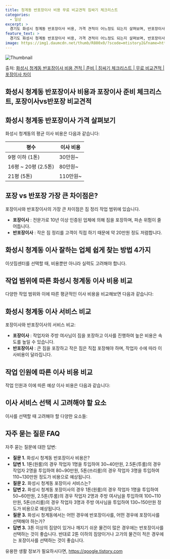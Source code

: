 ```yaml
---
title: 청계동 반포장이사 비용 무료 비교견적 짐싸기 체크리스트
categories:
  - 일상
excerpt: >
  경기도 화성시 청계동 반포장이사 비용, 가격 견적이 어느정도 되는지 살펴보며, 반포장이사를 준비함에 있어 짐싸기 준비 체크리스트가 무엇인지 보겠습니다. 마지막으로 포장이사와 차이점을 통해 무료 비교견적으로 어떤 것이 더 합리적인 선택인지 공유 드립니다.화성시 청계동 포장이사 견적 샘플 보기 👈 클릭화성시 청계동 포장이사 가격 살펴보기 👈 클릭화성시 청계동 반포장이사 평균 이사 비용평수화성시 청계동 평균 이사 비용원룸 이사9평 이하 (1톤)30만원~투룸/쓰리룸 이사16평 ~ 20평 (2.5톤)80만원~쓰리룸 이사21평 (5톤) ~110만원~우리집 무료 이사견적 받기 👈 클릭포장 vs 반포장 가장 큰 차이점은?포장 이사와 반포장 이사의 가장 큰 차이점은 짐 정리 작업 범위에 있습니다.반포장 이사는 작은..
feature_text: >
  경기도 화성시 청계동 반포장이사 비용, 가격 견적이 어느정도 되는지 살펴보며, 반포장이사를 준비함에 있어 짐싸기 준비 체크리스트가 무엇인지 보겠습니다. 마지막으로 포장이사와 차이점을 통해 무료 비교견적으로 어떤 것이 더 합리적인 선택인지 공유 드립니다.화성시 청계동 포장이사 견적 샘플 보기 👈 클릭화성시 청계동 포장이사 가격 살펴보기 👈 클릭화성시 청계동 반포장이사 평균 이사 비용평수화성시 청계동 평균 이사 비용원룸 이사9평 이하 (1톤)30만원~투룸/쓰리룸 이사16평 ~ 20평 (2.5톤)80만원~쓰리룸 이사21평 (5톤) ~110만원~우리집 무료 이사견적 받기 👈 클릭포장 vs 반포장 가장 큰 차이점은?포장 이사와 반포장 이사의 가장 큰 차이점은 짐 정리 작업 범위에 있습니다.반포장 이사는 작은..
image: https://img1.daumcdn.net/thumb/R800x0/?scode=mtistory2&fname=https%3A%2F%2Fblog.kakaocdn.net%2Fdn%2FBIljs%2FbtsHbSGoRfO%2FgzEhy95pYAkMGQA1eaTXm1%2Fimg.webp
---
```


![Thumbnail](https://img1.daumcdn.net/thumb/R800x0/?scode=mtistory2&fname=https%3A%2F%2Fblog.kakaocdn.net%2Fdn%2FBIljs%2FbtsHbSGoRfO%2FgzEhy95pYAkMGQA1eaTXm1%2Fimg.webp)

<p>출처: <a href="https://qoogle.tistory.com/9287" rel="dofollow">화성시 청계동 반포장이사 비용 견적 | 준비 | 짐싸기 체크리스트 | 무료 비교견적 | 포장이사 차이</a> </p>

## 화성시 청계동 반포장이사 비용과 포장이사 준비 체크리스트, 포장이사vs반포장 비교견적

## 화성시 청계동 반포장이사 가격 살펴보기

화성시 청계동의 평균 이사 비용은 다음과 같습니다:

**평수** | **이사 비용**  
---|---  
9평 이하 (1톤) | 30만원~  
16평 ~ 20평 (2.5톤) | 80만원~  
21평 (5톤) | 110만원~  
  
## 포장 vs 반포장 가장 큰 차이점은?

포장이사와 반포장이사의 가장 큰 차이점은 짐 정리 작업 범위에 있습니다.

  * **포장이사** : 전문가로 10년 이상 인증된 업체에 의해 짐을 포장하며, 파손 위험이 줄어듭니다.
  * **반포장이사** : 작은 짐 정리를 고객이 직접 하기 때문에 약 20만원 정도 저렴합니다.

## 화성시 청계동 이사 잘하는 업체 쉽게 찾는 방법 4가지

이삿짐센터를 선택할 때, 비용뿐만 아니라 실력도 고려해야 합니다.

## 작업 범위에 따른 화성시 청계동 이사 비용 비교

다양한 작업 범위와 이에 따른 평균적인 이사 비용을 비교해보면 다음과 같습니다:

## 화성시 청계동 이사 서비스 비교

포장이사와 반포장이사의 서비스 비교:

  * **포장이사** : 작업자와 주방 여사님이 짐을 포장하고 이사를 진행하여 높은 비용은 속도를 높일 수 있습니다.
  * **반포장이사** : 큰 짐을 포장하고 작은 짐은 직접 포장해야 하며, 작업자 수에 따라 이사비용이 달라집니다.

## 작업 인원에 따른 이사 비용 비교

작업 인원과 이에 따른 예상 이사 비용은 다음과 같습니다:

## 이사 서비스 선택 시 고려해야 할 요소

이사를 선택할 때 고려해야 할 다양한 요소들:

## 자주 묻는 질문 FAQ

자주 묻는 질문에 대한 답변:

  * **질문 1.** 화성시 청계동 반포장이사 비용은?
  * **답변 1.** 1톤(원룸)의 경우 작업자 1명을 투입하여 30~40만원, 2.5톤(투룸)의 경우 작업자 2명을 투입하여 80~90만원, 5톤(쓰리룸)의 경우 작업자 3명을 투입하여 110~130만원 정도가 비용으로 예상됩니다.
  * **질문 2.** 화성시 청계동 포장이사 서비스는?
  * **답변 2.** 화성시 청계동 포장이사의 경우 1톤(원룸)의 경우 작업자 1명을 투입하여 50~60만원, 2.5톤(투룸)의 경우 작업자 2명과 주방 여사님을 투입하여 100~110만원, 5톤(쓰리룸)의 경우 작업자 3명과 주방 여사님을 투입하여 130~150만원 정도가 비용으로 예상됩니다.
  * **질문 3.** 화성시 청계동에서는 어떤 경우에 반포장이사를, 어떤 경우에 포장이사를 선택해야 하는가?
  * **답변 3.** 3톤 이상의 짐양이 있거나 깨지기 쉬운 물건이 많은 경우에는 반포장이사를 선택하는 것이 좋습니다. 반대로 2톤 이하의 짐양이거나 고가의 물건이 적은 경우에는 포장이사를 선택하는 것이 좋습니다.

 

유용한 생활 정보가 필요하시다면, <a href="https://qoogle.tistory.com" rel="dofollow">https://qoogle.tistory.com</a>


